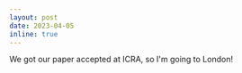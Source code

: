 ```yaml
---
layout: post
date: 2023-04-05
inline: true
---
```


We got our paper accepted at ICRA, so I'm going to London!
